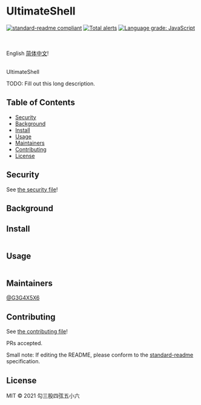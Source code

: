 # UltimateShell

[![standard-readme compliant](https://img.shields.io/badge/standard--readme-OK-green.svg?style=flat-square)](https://github.com/RichardLitt/standard-readme)
[![Total alerts](https://img.shields.io/lgtm/alerts/g/G3G4X5X6/G3G4X5X6.github.io.svg?logo=lgtm&logoWidth=18)](https://lgtm.com/projects/g/G3G4X5X6/G3G4X5X6.github.io/alerts/)
[![Language grade: JavaScript](https://img.shields.io/lgtm/grade/javascript/g/G3G4X5X6/G3G4X5X6.github.io.svg?logo=lgtm&logoWidth=18)](https://lgtm.com/projects/g/G3G4X5X6/G3G4X5X6.github.io/context:javascript)

<br><br>
English [简体中文](README_zh-CH.md)!
<br><br>

UltimateShell

TODO: Fill out this long description.

## Table of Contents

- [Security](#security)
- [Background](#background)
- [Install](#install)
- [Usage](#usage)
- [Maintainers](#maintainers)
- [Contributing](#contributing)
- [License](#license)

## Security
See [the security file](SECURITY.md)!

## Background

## Install

```
```

## Usage

```
```

## Maintainers

[@G3G4X5X6](https://github.com/G3G4X5X6)

## Contributing

See [the contributing file](contributing.md)!

PRs accepted.

Small note: If editing the README, please conform to the [standard-readme](https://github.com/RichardLitt/standard-readme) specification.

## License

MIT © 2021 勾三股四弦五小六
